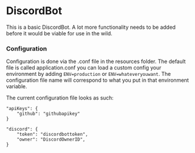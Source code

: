 # DiscordBot

This is a basic DiscordBot. A lot more functionality needs to be added before it would be viable for use in the wild.


### Configuration

Configuration is done via the .conf file in the resources folder. The default file is called application.conf you can load a custom config your environment by adding `ENV=production` or `ENV=whateveryouwant`. The configuration file name will correspond to what you put in that environment variable.

The current configuration file looks as such:

```hocon
"apiKeys": {
    "github": "githubapikey"
}

"discord": {
    "token": "discordbottoken",
    "owner": "DiscordOwnerID",
}
```